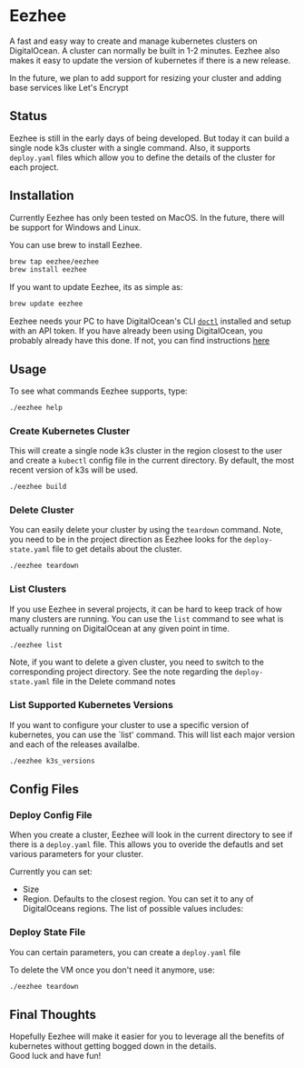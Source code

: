 # Eezhee

A fast and easy way to create and manage kubernetes clusters on DigitalOcean.  A cluster can normally be built in 1-2 minutes.  Eezhee also makes it easy to update the version of kubernetes if there is a new release.

In the future, we plan to add support for resizing your cluster and adding base services like Let's Encrypt

## Status

Eezhee is still in the early days of being developed. But today it can build a single node k3s cluster with a single command.  Also, it supports `deploy.yaml` files which allow you to define the details of the cluster for each project.

## Installation

Currently Eezhee has only been tested on MacOS.  In the future, there will be support for Windows and Linux.

You can use brew to install Eezhee.  

```bash
brew tap eezhee/eezhee
brew install eezhee
```

If you want to update Eezhee, its as simple as:

```bash
brew update eezhee
```

Eezhee needs your PC to have DigitalOcean's CLI [`doctl`](https://www.digitalocean.com/docs/apis-clis/doctl/) installed and setup with an API token. If you have already been using DigitalOcean, you probably already have this done.  If not, you can find instructions [here](https://www.digitalocean.com/docs/apis-clis/doctl/how-to/install/)

## Usage

To see what commands Eezhee supports, type:

```bash
./eezhee help
```

### Create Kubernetes Cluster

This will create a single node k3s cluster in the region closest to the user and create a `kubectl` config file in the current directory.  By default, the most recent version of k3s will be used.

```bash
./eezhee build
```

### Delete Cluster

You can easily delete your cluster by using the `teardown` command.  Note, you need to be in the project direction as Eezhee looks for the `deploy-state.yaml` file to get details about the cluster.

```bash
./eezhee teardown
```

### List Clusters

If you use Eezhee in several projects, it can be hard to keep track of how many clusters are running.  You can use the `list` command to see what is actually running on DigitalOcean at any given point in time.

```bash
./eezhee list
```

Note, if you want to delete a given cluster, you need to switch to the corresponding project directory. See the note regarding the `deploy-state.yaml` file in the Delete command notes

### List Supported Kubernetes Versions

If you want to configure your cluster to use a specific version of kubernetes, you can use the `list' command.  This will list each major version and each of the releases availalbe.

```bash
./eezhee k3s_versions
```

## Config Files

### Deploy Config File

When you create a cluster, Eezhee will look in the current directory to see if there is a `deploy.yaml` file.  This allows you to overide the defautls and set various parameters for your cluster.

Currently you can set:

- Size
- Region.  Defaults to the closest region.  You can set it to any of DigitalOceans regions.  The list of possible values includes:

### Deploy State File

You can
certain parameters, you can create a `deploy.yaml` file

To delete the VM once you don't need it anymore, use:

```bash
./eezhee teardown
```

## Final Thoughts

Hopefully Eezhee will make it easier for you to leverage all the benefits of kubernetes without getting bogged down in the details.  
Good luck and have fun!

